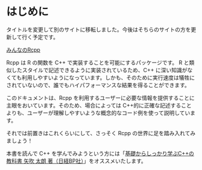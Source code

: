 # はじめに

タイトルを変更して別のサイトに移転しました。今後はそちらのサイトの方を更新して行く予定です。

[みんなのRcpp](https://teuder.github.io/rcpp4everynone_ja/)



Rcpp は R の関数を C++ で実装することを可能にするパッケージです。 R と類似したスタイルで記述できるように実装されているため、C++ に深い知識がなくても利用しやすいようになっています。しかも、そのために実行速度は犠牲にされていないので、誰でもハイパフォーマンスな結果を得ることができます。

このドキュメントは、Rcpp を利用するユーザーに必要な情報を提供することに主眼をおいています。そのため、場合によっては C++的に正確な記述することよりも、ユーザーが理解しやすいような概念的なコード例を使って説明しています。

それでは前置きはこれくらいにして、さっそく Rcpp の世界に足を踏み入れてみましょう！

本書を読んで C++ を学んでみようという方には「[基礎からしっかり学ぶC++の教科書 矢吹 太朗 著（日経BP社）](http://www.nikkeibp.co.jp/atclpubmkt/book/17/P98930/)」をオススメいたします。

